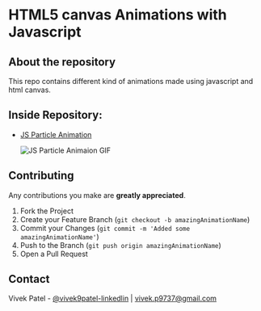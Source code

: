 # HTML5 canvas Animations with Javascript

## About the repository

This repo contains different kind of animations made using javascript and html canvas.

## Inside Repository:

- [JS Particle Animation](https://github.com/vivek9patel/Javascript-Animations/tree/master/JS%20particle%20animation)

  ![JS Particle Animaion GIF](https://https://github.com/vivek9patel/Javascript-Animations/tree/master/JS%20particle%20animation/JS-particle-Animation.gif)

<!-- CONTRIBUTING -->

## Contributing

Any contributions you make are **greatly appreciated**.

1. Fork the Project
2. Create your Feature Branch (`git checkout -b amazingAnimationName`)
3. Commit your Changes (`git commit -m 'Added some amazingAnimationName'`)
4. Push to the Branch (`git push origin amazingAnimationName`)
5. Open a Pull Request

<!-- CONTACT -->

## Contact

Vivek Patel - [@vivek9patel-linkedlin](https://www.linkedin.com/in/vivek9patel/) | vivek.p9737@gmail.com
